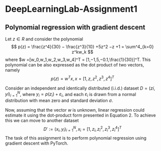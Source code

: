 # DeepLearningLab-Assignment1
##  Polynomial regression with gradient descent

Let $z ∈ R$ and consider the polynomial
$$
p(z) = \frac{z^4}{30} − \frac{z^3}{10} +5z^2 −z +1 = \sum^4_{k=0} z^kw_k
$$
where $w =[w_0,w_1,w_2,w_3,w_4]^T = [1,−1,5,−0.1,\frac{1}{30}]^T. This polynomial can be also expressed as the dot product of two vectors, namely
$$
p(z) = w^Tx, x=[1,z,z^2,z^3,z^4]^T
$$

Consider an independent and identically distributed (i.i.d.) dataset $D = {(zi,yi)}^N_{i=1}$, where $y_i = p(z_i) + ε_i$, and each $ε_i$ is drawn from a normal distribution with mean zero and standard deviation $σ$.

Now, assuming that the vector $w$ is unknown, linear regression could estimate it using the dot-product form presented in Equation 2. To achieve this we can move to another dataset
$$
D′ := {(x_i,y_i)}^N_{i=1}, x_i = [1,z_i,z^2_i,z^3_i,z^4_i]^T
$$
The task of this assignment is to perform polynomial regression using gradient descent with PyTorch.
